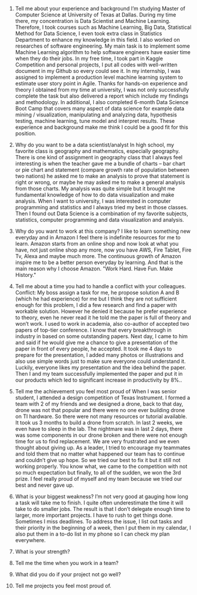 1.  Tell me about your experience and background
I’m studying Master of Computer Science at University of Texas at Dallas. During my time there, my concentration is Data Scientist and Machine Learning.
Therefore, I took courses such as Machine Learning, Big Data, Statistical Method for Data Science, I even took extra class in Statistics Department to enhance my knowledge in this field.
I also worked on researches of software engineering. My main task is to implement some Machine Learning algorithm to help software engineers have easier time when they do their jobs.
In my free time, I took part in Kaggle Competition and personal projects, I put all codes with well-written document in my Github so every could see it.
In my internship, I was assigned to implement a production level machine learning system to estimate user story point in Agile.
Thanks for hands-on experience and theory I obtained from my time at university, I was not only successfully complete the task but also delivered a report which include my findings and methodology.
In additional, I also completed 6-month Data Science Boot Camp that covers many aspect of data science for example data mining / visualization, manipulating and analyzing data, hypothesis testing, machine learning, tune model and interpret results.
These experience and background make me think I could be a good fit for this position.
2. Why do you want to be a data scientist/analyst
In high school, my favorite class is geography and mathematics, especially geography. There is one kind of assignment in geography class that I always feel interesting is when the teacher gave me a bundle of charts – bar chart or pie chart and statement (compare growth rate of population between two nations) he asked me to make an analysis to prove that statement is right or wrong, or maybe he may asked me to make a general analysis from those charts. My analysis was quite simple but it brought me fundamental knowledge of how to do data visualization and make analysis.
When I want to university, I was interested in computer programming and statistics and I always tried my best in those classes.
Then I found out Data Science is a combination of my favorite subjects, statistics, computer programming and data visualization and analysis.

3. Why do you want to work at this company?
I like to learn something new everyday and in Amazon I feel there is indefinite resources for me to learn. Amazon starts from an online shop and now look at what you have, not just online shop any more, now you have AWS, Fire Tablet, Fire Tv, Alexa and maybe much more. The continuous growth of Amazon inspire me to be a better person everyday by learning. And that is the main reason why I choose Amazon.
"Work Hard. Have Fun. Make History."

4. Tell me about a time you had to handle a conflict with your colleagues.
Conflict: My boss assign a task for me, he propose solution A and B (which he had experience) for me but I think they are not sufficient enough for this problem, I did a few research and find a paper with workable solution. However he denied it because he prefer experience to theory, even he never read it he told me the paper is full of theory and won’t work. I used to work in academia, also co-author of accepted two papers of top-tier conference. I know that every breakthrough in industry in based on some outstanding papers. Next day, I came to him and said if he would give me a chance to give a presentation of the paper in front of every people, he accepted. It took me 4 days to prepare for the presentation, I added many photos or illustrations and also use simple words just to make sure everyone could understand it. Luckily, everyone likes my presentation and the idea behind the paper. Then I and my team successfully implemented the paper and put it in our products which led to significant increase in productivity by 8%..
5. Tell me the achievement you feel most proud of
When I was senior student, I attended a design competition of Texas Instrument. I formed a team with 2 of my friends and we designed a drone, back to that day, drone was not that popular and there were no one ever building drone on TI hardware. So there were not many resources or tutorial available. It took us 3 months to build a drone from scratch. In last 2 weeks, we even have to sleep in the lab.  The nightmare was in last 2 days, there was some components in our drone broken and there were not enough time for us to find replacement. We are very frustrated and we even thought about giving up. As a leader, I tried to encourage my teammates and told them that no matter what happened our team has to continue and couldn’t give up hope. So we tried our best to fix it but it still not working properly.
You know what, we came to the competition with not so much expectation but finally, to all of the sudden, we won the 3rd prize. I feel really proud of myself and my team because we tried our best and never gave up.

6. What is your biggest weakness?
I’m not very good at gauging how long a task will take me to finish. I quite often underestimate the time it will take to do smaller jobs. The result is that I don’t delegate enough time to larger, more important projects. I have to rush to get things done. Sometimes I miss deadlines. To address the issue, I list out tasks and their priority in the beginning of a week, then I put them in my calendar, I also put them in a to-do list in my phone so I can check my plan everywhere.

7. What is your strength?

8. Tell me the time when you work in a team?

9. What did you do if your project not go well?

10. Tell me projects you feel most proud of.
